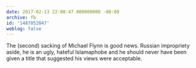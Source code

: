```yaml
---
date: 2017-02-13 22:00:47.000000000 -08:00
archive: fb
id: '1487052047'
weblog: false
---
```


The (second) sacking of Michael Flynn is good news. Russian impropriety aside, he is an ugly, hateful Islamaphobe and he should never have been given a title that suggested his views were acceptable.
